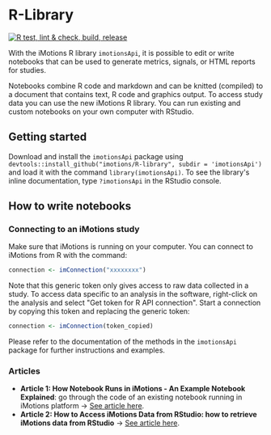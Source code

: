 # R-Library

[![R test, lint & check, build, release](https://github.com/imotions/R-library/actions/workflows/workflow.yml/badge.svg)](https://github.com/imotions/R-library/actions/workflows/workflow.yml)

With the iMotions R library `imotionsApi`, it is possible to edit or write notebooks that can be used to generate metrics, signals, or HTML reports for studies.

Notebooks combine R code and markdown and can be knitted (compiled) to a document that contains text, R code and graphics output. To access study data you can use the new iMotions R library. You can run existing and custom notebooks on your own computer with RStudio.

## Getting started

Download and install the `imotionsApi` package using `devtools::install_github("imotions/R-library", subdir = 'imotionsApi')` and load it with the command `library(imotionsApi)`.
To see the library's inline documentation, type `?imotionsApi` in the RStudio console.

## How to write notebooks

### Connecting to an iMotions study

Make sure that iMotions is running on your computer. You can connect to iMotions from R with the command:
```r
connection <- imConnection("xxxxxxxx")
```

Note that this generic token only gives access to raw data collected in a study. To access data specific to an analysis in the software, right-click on the analysis and select "Get token for R API connection". Start a connection by copying this token and replacing the generic token:
```r
connection <- imConnection(token_copied)
```

Please refer to the documentation of the methods in the `imotionsApi` package for further instructions and examples.


### Articles

- **Article 1: How Notebook Runs in iMotions - An Example Notebook Explained**: go through the code of an existing notebook running in iMotions platform → [See article here](https://htmlpreview.github.io/?https://github.com/imotions/R-library/blob/main/documentation/article1-example-notebook-explained.html).
- **Article 2: How to Access iMotions Data from RStudio: how to retrieve iMotions data from RStudio** → [See article here](https://htmlpreview.github.io/?https://github.com/imotions/R-library/blob/main/documentation/article2-imotionsApi-from-RStudio.html).
